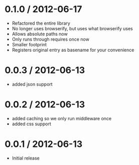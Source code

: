 0.1.0 / 2012-06-17
==================

* Refactored the entire library
* No longer uses browserify, but uses what browserify uses
* Allows absolute paths now
* Only runs through requires once now
* Smaller footprint
* Registers original entry as basename for your convenience

0.0.3 / 2012-06-13
==================

* added json support

0.0.2 / 2012-06-13
==================

* added caching so we only run middleware once
* added css support

0.0.1 / 2012-06-13
==================

* Initial release
